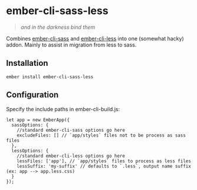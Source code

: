 # ember-cli-sass-less

> _and in the darkness bind them_

Combines [ember-cli-sass](https://github.com/adopted-ember-addons/ember-cli-sass) and [ember-cli-less](https://github.com/gpoitch/ember-cli-less) into one (somewhat hacky) addon. Mainly to assist in migration from less to sass.

## Installation

```
ember install ember-cli-sass-less
```

## Configuration

Specify the include paths in ember-cli-build.js:

```
let app = new EmberApp({
  sassOptions: {
    //standard ember-cli-sass options go here
    excludeFiles: [] // `app/styles` files not to be process as sass files
  },
  lessOptions: {
    //standard ember-cli-less options go here
    lessFiles: ['app'], // `app/styles` files to process as less files
    lessSuffix: 'my-suffix' // defaults to `.less`, output name suffix (ex: app --> app.less.css) 
  }
});
```
